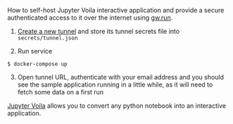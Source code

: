 How to self-host Jupyter Voila interactive application
and provide a secure authenticated access to it over the internet using [gw.run](https://gw.run).

1. [Create a new tunnel](https://gw.run/) and store its tunnel secrets file into `secrets/tunnel.json`

2. Run service

```
$ docker-compose up
```

3. Open tunnel URL, authenticate with your email address and you should see the sample application running in a little while, as it will need to fetch some data on a first run

[Jupyter Voila](https://jupyter.org/) allows you to convert any python notebook into an interactive application.
